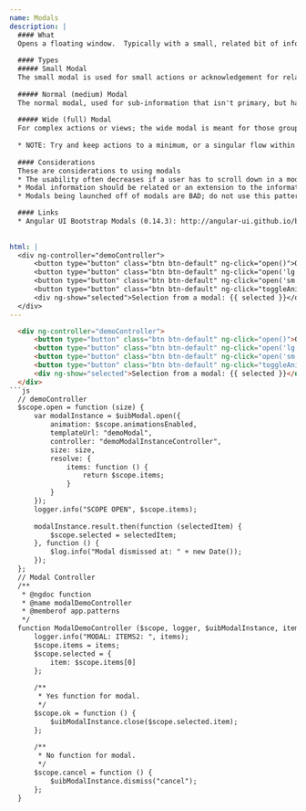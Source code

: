 ```yaml
---
name: Modals
description: |
  #### What
  Opens a floating window.  Typically with a small, related bit of information or relation actions to the larger data element on the primary screen.
  
  #### Types
  ##### Small Modal
  The small modal is used for small actions or acknowledgement for related information.  The small modal is used to direct focus and action.
  
  ##### Normal (medium) Modal
  The normal modal, used for sub-information that isn't primary, but has value.  Actions are often represented within the Normal Modal.
  
  ##### Wide (full) Modal
  For complex actions or views; the wide modal is meant for those groupings that require multiple columns, or a data-grid.  
  
  * NOTE: Try and keep actions to a minimum, or a singular flow within this modal.
  
  #### Considerations
  These are considerations to using modals
  * The usability often decreases if a user has to scroll down in a modal.
  * Modal information should be related or an extension to the information on the 'parent'/'launching' window.
  * Modals being launched off of modals are BAD; do not use this pattern.

  #### Links
  * Angular UI Bootstrap Modals (0.14.3): http://angular-ui.github.io/bootstrap/versioned-docs/0.14.3/#/modal
  
  
html: |
  <div ng-controller="demoController">
      <button type="button" class="btn btn-default" ng-click="open()">Open me!</button>
      <button type="button" class="btn btn-default" ng-click="open('lg')">Large modal</button>
      <button type="button" class="btn btn-default" ng-click="open('sm')">Small modal</button>
      <button type="button" class="btn btn-default" ng-click="toggleAnimation()">Toggle Animation ({{ animationsEnabled }})</button>
      <div ng-show="selected">Selection from a modal: {{ selected }}</div>
  </div>
---
```

```html
  <div ng-controller="demoController">
      <button type="button" class="btn btn-default" ng-click="open()">Open me!</button>
      <button type="button" class="btn btn-default" ng-click="open('lg')">Large modal</button>
      <button type="button" class="btn btn-default" ng-click="open('sm')">Small modal</button>
      <button type="button" class="btn btn-default" ng-click="toggleAnimation()">Toggle Animation ({{ animationsEnabled }})</button>
      <div ng-show="selected">Selection from a modal: {{ selected }}</div>
  </div>
```js
  // demoController
  $scope.open = function (size) {
      var modalInstance = $uibModal.open({
          animation: $scope.animationsEnabled,
          templateUrl: "demoModal",
          controller: "demoModalInstanceController",
          size: size,
          resolve: {
              items: function () {
                  return $scope.items;
              }
          }
      });
      logger.info("SCOPE OPEN", $scope.items);
  
      modalInstance.result.then(function (selectedItem) {
          $scope.selected = selectedItem;
      }, function () {
          $log.info("Modal dismissed at: " + new Date());
      });
  };
  // Modal Controller
  /**
   * @ngdoc function
   * @name modalDemoController
   * @memberof app.patterns
   */
  function ModalDemoController ($scope, logger, $uibModalInstance, items) {
      logger.info("MODAL: ITEMS2: ", items);
      $scope.items = items;
      $scope.selected = {
          item: $scope.items[0]
      };
  
      /**
       * Yes function for modal.
       */
      $scope.ok = function () {
          $uibModalInstance.close($scope.selected.item);
      };
  
      /**
       * No function for modal.
       */
      $scope.cancel = function () {
          $uibModalInstance.dismiss("cancel");
      };
  }
